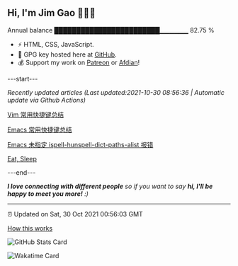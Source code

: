
<h2>Hi, I'm Jim Gao 👋👨‍💻</h2>

Annual balance    ████████████████████████▁▁▁▁▁▁   82.75 %

- ⚡ HTML, CSS, JavaScript.
- 🔑 GPG key hosted here at [GitHub](https://github.com/tianheg.gpg).
- 💰 Support my work on [Patreon](https://www.patreon.com/tianheg) or [Afdian](https://afdian.net/@tianheg)!

---start---

*Recently updated articles (Last updated:2021-10-30 08:56:36 | Automatic update via Github Actions)*

[Vim 常用快捷键总结](https://blog.yidajiabei.xyz/posts/vim-common-keyboard-shortcuts/)

[Emacs 常用快捷键总结](https://blog.yidajiabei.xyz/posts/emacs-common-keyboard-shortcuts/)

[Emacs 未指定 ispell-hunspell-dict-paths-alist 报错](https://blog.yidajiabei.xyz/posts/emacs-error-about-ispell-hunspell-dict-paths-alist/)

[Eat, Sleep](https://blog.yidajiabei.xyz/en/posts/eat-sleep/)

---end---

<em><b>I love connecting with different people</b> so if you want to say <b>hi, I'll be happy to meet you more!</b> :)</em>

---

⏰ Updated on Sat, 30 Oct 2021 00:56:03 GMT

[How this works](https://github.com/tianheg/tianheg/issues/1)

![GitHub Stats Card](https://tianheg-readme-stats.vercel.app/api?username=tianheg&show_icons=true)

![Wakatime Card](https://tianheg-readme-stats.vercel.app/api/wakatime?username=tianheg&layout=compact)
